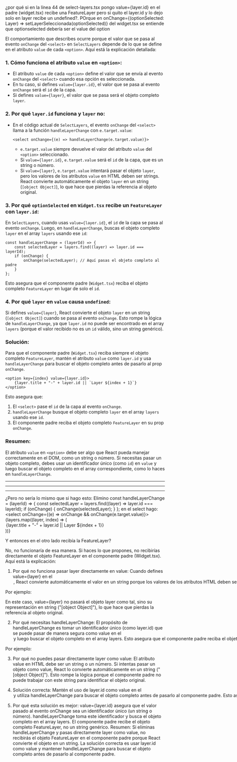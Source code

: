 ¿por qué si en la línea 44 de select-layers.tsx pongo value={layer.id} en el padre (widget.tsx) recibe una FeatureLayer pero si quito el layer.id y lo dejo solo en layer recibe un undefined?. POrque en onChange={(optionSelected: Layer) => setLayerSeleccionada(optionSelected)} del widget.tsx se entiende que optionselected debería ser el value del option

El comportamiento que describes ocurre porque el valor que se pasa al evento `onChange` del `<select>` en `SelectLayers` depende de lo que se define en el atributo `value` de cada `<option>`. Aquí está la explicación detallada:

### 1. **Cómo funciona el atributo `value` en `<option>`:**
- El atributo `value` de cada `<option>` define el valor que se envía al evento `onChange` del `<select>` cuando esa opción es seleccionada.
- En tu caso, si defines `value={layer.id}`, el valor que se pasa al evento `onChange` será el `id` de la capa.
- Si defines `value={layer}`, el valor que se pasa será el objeto completo `layer`.

### 2. **Por qué `layer.id` funciona y `layer` no:**
- En el código actual de `SelectLayers`, el evento `onChange` del `<select>` llama a la función `handleLayerChange` con `e.target.value`:
  ```tsx
  <select onChange={(e) => handleLayerChange(e.target.value)}>
  ```
  - `e.target.value` siempre devuelve el valor del atributo `value` del `<option>` seleccionado.
  - Si `value={layer.id}`, `e.target.value` será el `id` de la capa, que es un string o número.
  - Si `value={layer}`, `e.target.value` intentará pasar el objeto `layer`, pero los valores de los atributos `value` en HTML deben ser strings. React convierte automáticamente el objeto `layer` en un string (`[object Object]`), lo que hace que pierdas la referencia al objeto original.

### 3. **Por qué `optionSelected` en `Widget.tsx` recibe un `FeatureLayer` con `layer.id`:**
En `SelectLayers`, cuando usas `value={layer.id}`, el `id` de la capa se pasa al evento `onChange`. Luego, en `handleLayerChange`, buscas el objeto completo `layer` en el array `layers` usando ese `id`:
```tsx
const handleLayerChange = (layerId) => {
    const selectedLayer = layers.find((layer) => layer.id === layerId);
    if (onChange) {
        onChange(selectedLayer); // Aquí pasas el objeto completo al padre
    }
};
```
Esto asegura que el componente padre (`Widget.tsx`) reciba el objeto completo `FeatureLayer` en lugar de solo el `id`.

### 4. **Por qué `layer` en `value` causa `undefined`:**
Si defines `value={layer}`, React convierte el objeto `layer` en un string (`[object Object]`) cuando se pasa al evento `onChange`. Esto rompe la lógica de `handleLayerChange`, ya que `layer.id` no puede ser encontrado en el array `layers` (porque el valor recibido no es un `id` válido, sino un string genérico).

### Solución:
Para que el componente padre (`Widget.tsx`) reciba siempre el objeto completo `FeatureLayer`, mantén el atributo `value` como `layer.id` y usa `handleLayerChange` para buscar el objeto completo antes de pasarlo al prop `onChange`.

```tsx
<option key={index} value={layer.id}>
    {layer.title + "-" + layer.id || `Layer ${index + 1}`}
</option>
```

Esto asegura que:
1. El `<select>` pase el `id` de la capa al evento `onChange`.
2. `handleLayerChange` busque el objeto completo `layer` en el array `layers` usando ese `id`.
3. El componente padre reciba el objeto completo `FeatureLayer` en su prop `onChange`.

### Resumen:
El atributo `value` en `<option>` debe ser algo que React pueda manejar correctamente en el DOM, como un string o número. Si necesitas pasar un objeto completo, debes usar un identificador único (como `id`) en `value` y luego buscar el objeto completo en el array correspondiente, como lo haces en `handleLayerChange`.

---
---
---

¿Pero no sería lo mismo que si hago esto: Elimino const handleLayerChange = (layerId) => { const selectedLayer = layers.find((layer) => layer.id === layerId); if (onChange) { onChange(selectedLayer); } }; en el select hago: <select onChange={(e) => onChange && onChange(e.target.value)}> {layers.map((layer, index) => ( <option key={index} value={layer}> {layer.title + "-" + layer.id || Layer ${index + 1}} </option> ))} </select>

   Y entonces en el otro lado recibía la FeatureLayer?

No, no funcionaría de esa manera. Si haces lo que propones, no recibirías directamente el objeto FeatureLayer en el componente padre (Widget.tsx). Aquí está la explicación:

1. Por qué no funciona pasar layer directamente en value:
Cuando defines value={layer} en el <option>, React convierte automáticamente el valor en un string porque los valores de los atributos HTML deben ser strings. Esto significa que el objeto layer se convierte en "[object Object]", y al usar e.target.value en el evento onChange, no obtendrás el objeto original, sino este string genérico.

Por ejemplo:

En este caso, value={layer} no pasará el objeto layer como tal, sino su representación en string ("[object Object]"), lo que hace que pierdas la referencia al objeto original.

2. Por qué necesitas handleLayerChange:
El propósito de handleLayerChange es tomar un identificador único (como layer.id) que se puede pasar de manera segura como value en el <option> y luego buscar el objeto completo en el array layers. Esto asegura que el componente padre reciba el objeto completo FeatureLayer.

Por ejemplo:

3. Por qué no puedes pasar directamente layer como value:
El atributo value en HTML debe ser un string o un número. Si intentas pasar un objeto como value, React lo convierte automáticamente en un string ("[object Object]"). Esto rompe la lógica porque el componente padre no puede trabajar con este string para identificar el objeto original.

4. Solución correcta:
Mantén el uso de layer.id como value en el <option> y utiliza handleLayerChange para buscar el objeto completo antes de pasarlo al componente padre. Esto asegura que el flujo funcione correctamente.

5. Por qué esta solución es mejor:
value={layer.id} asegura que el valor pasado al evento onChange sea un identificador único (un string o número).
handleLayerChange toma este identificador y busca el objeto completo en el array layers.
El componente padre recibe el objeto completo FeatureLayer, no un string genérico.
Resumen:
Si eliminas handleLayerChange y pasas directamente layer como value, no recibirás el objeto FeatureLayer en el componente padre porque React convierte el objeto en un string. La solución correcta es usar layer.id como value y mantener handleLayerChange para buscar el objeto completo antes de pasarlo al componente padre.